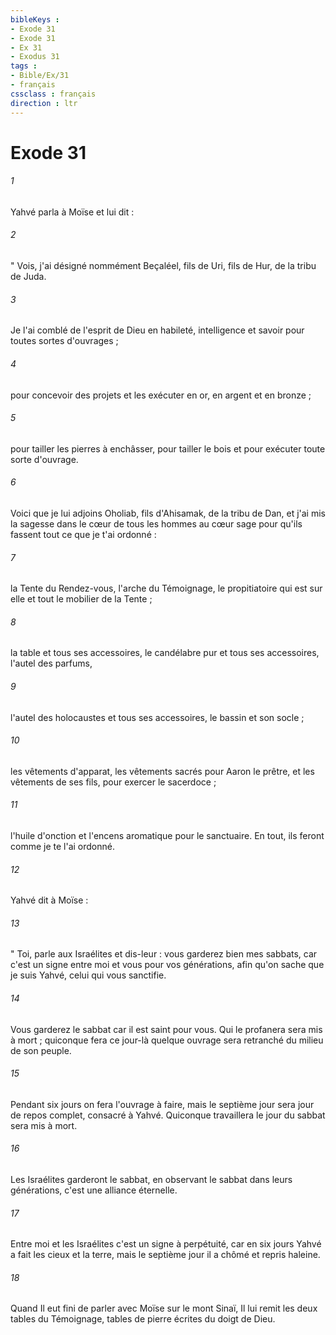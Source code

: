 ```yaml
---
bibleKeys : 
- Exode 31
- Exode 31
- Ex 31
- Exodus 31
tags : 
- Bible/Ex/31
- français
cssclass : français
direction : ltr
---
```


# Exode 31

###### 1
Yahvé parla à Moïse et lui dit : 
###### 2
" Vois, j'ai désigné nommément Beçaléel, fils de Uri, fils de Hur, de la tribu de Juda. 
###### 3
Je l'ai comblé de l'esprit de Dieu en habileté, intelligence et savoir pour toutes sortes d'ouvrages ; 
###### 4
pour concevoir des projets et les exécuter en or, en argent et en bronze ; 
###### 5
pour tailler les pierres à enchâsser, pour tailler le bois et pour exécuter toute sorte d'ouvrage. 
###### 6
Voici que je lui adjoins Oholiab, fils d'Ahisamak, de la tribu de Dan, et j'ai mis la sagesse dans le cœur de tous les hommes au cœur sage pour qu'ils fassent tout ce que je t'ai ordonné : 
###### 7
la Tente du Rendez-vous, l'arche du Témoignage, le propitiatoire qui est sur elle et tout le mobilier de la Tente ; 
###### 8
la table et tous ses accessoires, le candélabre pur et tous ses accessoires, l'autel des parfums, 
###### 9
l'autel des holocaustes et tous ses accessoires, le bassin et son socle ; 
###### 10
les vêtements d'apparat, les vêtements sacrés pour Aaron le prêtre, et les vêtements de ses fils, pour exercer le sacerdoce ; 
###### 11
l'huile d'onction et l'encens aromatique pour le sanctuaire. En tout, ils feront comme je te l'ai ordonné. 
###### 12
Yahvé dit à Moïse : 
###### 13
" Toi, parle aux Israélites et dis-leur : vous garderez bien mes sabbats, car c'est un signe entre moi et vous pour vos générations, afin qu'on sache que je suis Yahvé, celui qui vous sanctifie. 
###### 14
Vous garderez le sabbat car il est saint pour vous. Qui le profanera sera mis à mort ; quiconque fera ce jour-là quelque ouvrage sera retranché du milieu de son peuple. 
###### 15
Pendant six jours on fera l'ouvrage à faire, mais le septième jour sera jour de repos complet, consacré à Yahvé. Quiconque travaillera le jour du sabbat sera mis à mort. 
###### 16
Les Israélites garderont le sabbat, en observant le sabbat dans leurs générations, c'est une alliance éternelle. 
###### 17
Entre moi et les Israélites c'est un signe à perpétuité, car en six jours Yahvé a fait les cieux et la terre, mais le septième jour il a chômé et repris haleine. 
###### 18
Quand Il eut fini de parler avec Moïse sur le mont Sinaï, Il lui remit les deux tables du Témoignage, tables de pierre écrites du doigt de Dieu. 
